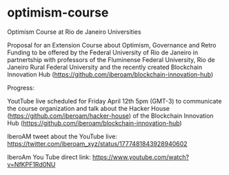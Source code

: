 # optimism-course
Optimism Course at Rio de Janeiro Universities

Proposal for an Extension Course about Optimism, Governance and Retro Funding to be offered by the Federal University of Rio de Janeiro in partnertship with professors of the Fluminense Federal University, Rio de Janeiro Rural Federal University and the recently created Blockchain Innovation Hub (https://github.com/iberoam/blockchain-innovation-hub)

Progress:

YoutTube live scheduled for Friday April 12th 5pm (GMT-3) to communicate the course organization and talk about the Hacker House (https://github.com/iberoam/hacker-house) of the Blockchain Innovation Hub (https://github.com/iberoam/blockchain-innovation-hub)

IberoAM tweet about the YouTube live: https://twitter.com/iberoam_xyz/status/1777481843928940602

IberoAm You Tube direct link: https://www.youtube.com/watch?v=NfKPF1Rd0NU
